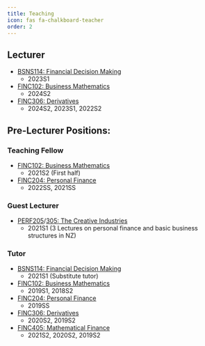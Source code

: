 ```yaml
---
title: Teaching
icon: fas fa-chalkboard-teacher
order: 2
---
```

## Lecturer
- [BSNS114: Financial Decision Making](https://www.otago.ac.nz/courses/papers?papercode=BSNS114)
  - 2023S1
- [FINC102: Business Mathematics](https://www.otago.ac.nz/courses/papers?papercode=FINC102)
  - 2024S2
- [FINC306: Derivatives](https://www.otago.ac.nz/courses/papers?papercode=FINC306)
  - 2024S2, 2023S1, 2022S2

## Pre-Lecturer Positions:
### Teaching Fellow
- [FINC102: Business Mathematics](https://www.otago.ac.nz/courses/papers?papercode=FINC102)
  - 2021S2 (First half)
- [FINC204: Personal Finance](https://www.otago.ac.nz/courses/papers?papercode=FINC204)
  - 2022SS, 2021SS

### Guest Lecturer
- [PERF205](https://www.otago.ac.nz/courses/papers?papercode=PERF205)/[305: The Creative Industries](https://www.otago.ac.nz/courses/papers?papercode=PERF305)
  - 2021S1 (3 Lectures on personal finance and basic business structures in NZ)

### Tutor
- [BSNS114: Financial Decision Making](https://www.otago.ac.nz/courses/papers?papercode=BSNS114)
  - 2021S1 (Substitute tutor)
- [FINC102: Business Mathematics](https://www.otago.ac.nz/courses/papers?papercode=FINC102)
  - 2019S1, 2018S2
- [FINC204: Personal Finance](https://www.otago.ac.nz/courses/papers?papercode=FINC204)
  - 2019SS
- [FINC306: Derivatives](https://www.otago.ac.nz/courses/papers?papercode=FINC306)
  - 2020S2, 2019S2
- [FINC405: Mathematical Finance](https://www.otago.ac.nz/courses/papers?papercode=FINC405)
  - 2021S2, 2020S2, 2019S2